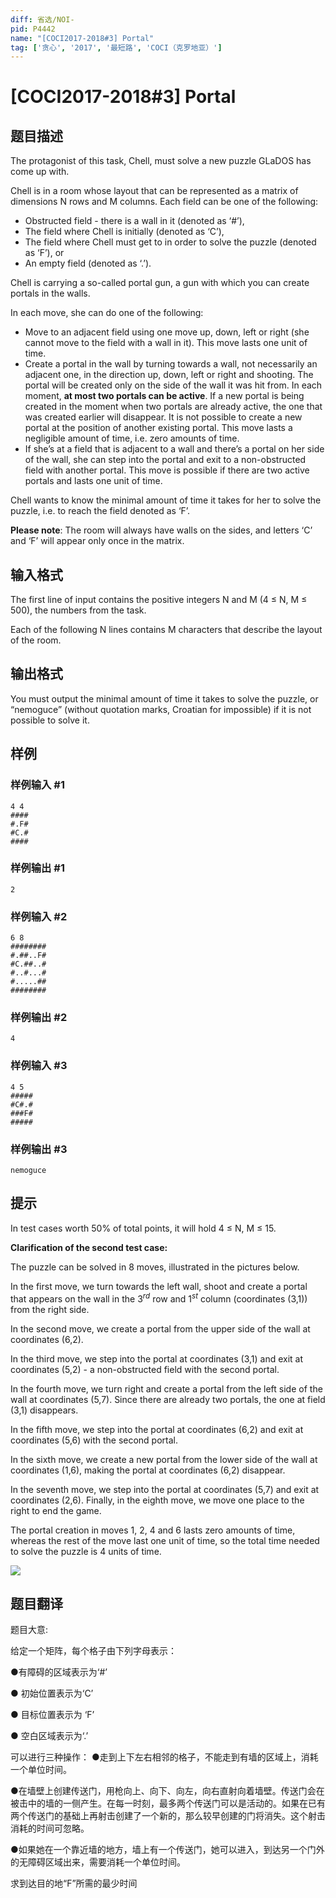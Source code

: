 ```yaml
---
diff: 省选/NOI-
pid: P4442
name: "[COCI2017-2018#3] Portal"
tag: ['贪心', '2017', '最短路', 'COCI（克罗地亚）']
---
```

# [COCI2017-2018#3] Portal
## 题目描述

The protagonist of this task, Chell, must solve a new puzzle GLaDOS has come up with.

Chell is in a room whose layout that can be represented as a matrix of dimensions N rows and M columns. Each field can be one of the following:

- Obstructed field - there is a wall in it (denoted as ‘#’),
- The field where Chell is initially (denoted as ‘C’),
- The field where Chell must get to in order to solve the puzzle (denoted as ‘F’), or
- An empty field (denoted as ‘.’).

Chell is carrying a so-called portal gun, a gun with which you can create portals in the walls.

In each move, she can do one of the following:
- Move to an adjacent field using one move up, down, left or right (she cannot move to the field with a wall in it). This move lasts one unit of time.
- Create a portal in the wall by turning towards a wall, not necessarily an adjacent one, in the direction up, down, left or right and shooting. The portal will be created only on the side of the wall it was hit from. In each moment, **at most two portals can be active**​. If a new portal is being created in the moment when two portals are already active, the one that was created earlier will disappear. It is not possible to create a new portal at the position of another existing portal. This move lasts a negligible
amount of time, i.e. zero amounts of time.
- If she’s at a field that is adjacent to a wall and there’s a portal on her side of the wall, she can step into the portal and exit to a non-obstructed field with another portal. This move is possible if there are two active portals and lasts one unit of time.

Chell wants to know the minimal amount of time it takes for her to solve the puzzle, i.e. to reach the field denoted as ‘F’.

**Please note**: The room will always have walls on the sides, and letters ‘C’ and ‘F’ will appear only once in the matrix.

## 输入格式

The first line of input contains the positive integers N and M (4 ≤ N, M ≤ 500), the numbers from the task.

Each of the following N lines contains M characters that describe the layout of the room.

## 输出格式

You must output the minimal amount of time it takes to solve the puzzle, or “nemoguce” (without quotation marks, Croatian for impossible) if it is not possible to solve it.

## 样例

### 样例输入 #1
```
4 4
####
#.F#
#C.#
####

```
### 样例输出 #1
```
2
```
### 样例输入 #2
```
6 8
########
#.##..F#
#C.##..#
#..#...#
#.....##
########

```
### 样例输出 #2
```
4
```
### 样例输入 #3
```
4 5
#####
#C#.#
###F#
#####

```
### 样例输出 #3
```
nemoguce

```
## 提示

In test cases worth 50% of total points, it will hold 4 ≤ N, M ≤ 15.

**Clarification​ ​of​ ​the​ ​second​ ​test​ ​case:**

The puzzle can be solved in 8 moves, illustrated in the pictures below.

In the first move, we turn towards the left wall, shoot and create a portal that appears on the wall in the $3^{rd}$ row and $1^{st}$ column (coordinates (3,1)) from the right side.

In the second move, we create a portal from the upper side of the wall at coordinates (6,2).

In the third move, we step into the portal at coordinates (3,1) and exit at coordinates (5,2) - a
non-obstructed field with the second portal.

In the fourth move, we turn right and create a portal from the left side of the wall at coordinates (5,7).
Since there are already two portals, the one at field (3,1) disappears.

In the fifth move, we step into the portal at coordinates (6,2) and exit at coordinates (5,6) with the
second portal.

In the sixth move, we create a new portal from the lower side of the wall at coordinates (1,6), making
the portal at coordinates (6,2) disappear.

In the seventh move, we step into the portal at coordinates (5,7) and exit at coordinates (2,6).
Finally, in the eighth move, we move one place to the right to end the game.

The portal creation in moves 1, 2, 4 and 6 lasts zero amounts of time, whereas the rest of the move
last one unit of time, so the total time needed to solve the puzzle is 4 units of time.

![](https://cdn.luogu.com.cn/upload/pic/17512.png)
## 题目翻译

题目大意:

给定一个矩阵，每个格子由下列字母表示：

●有障碍的区域表示为‘#’

● 初始位置表示为‘C’

● 目标位置表示为 ‘F’

● 空白区域表示为‘.’

可以进行三种操作：
●走到上下左右相邻的格子，不能走到有墙的区域上，消耗一个单位时间。

●在墙壁上创建传送门，用枪向上、向下、向左，向右直射向着墙壁。传送门会在被击中的墙的一侧产生。在每一时刻，最多两个传送门可以是活动的。如果在已有两个传送门的基础上再射击创建了一个新的，那么较早创建的门将消失。这个射击消耗的时间可忽略。

●如果她在一个靠近墙的地方，墙上有一个传送门，她可以进入，到达另一个门外的无障碍区域出来，需要消耗一个单位时间。

求到达目的地“F”所需的最少时间
